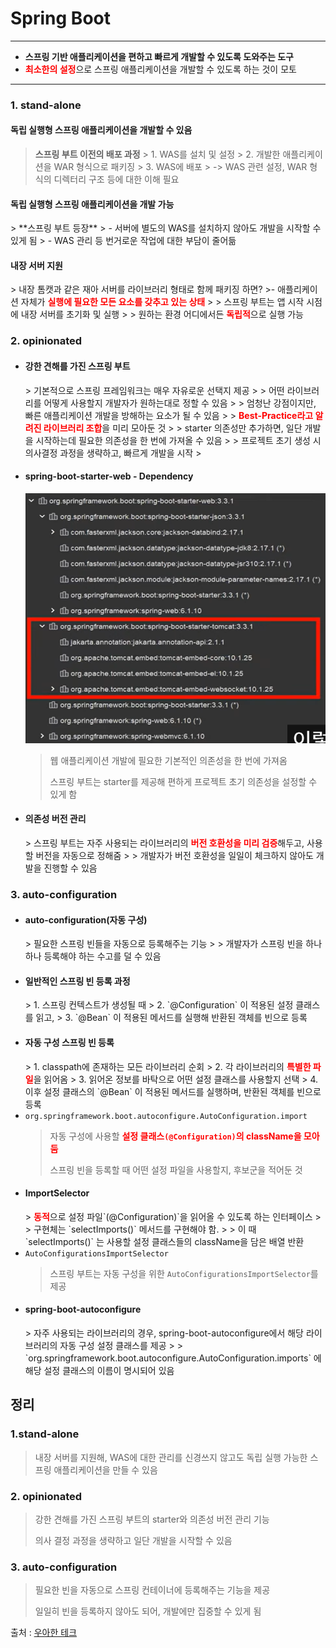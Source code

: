 # **Spring Boot**


---

- **스프링 기반 애플리케이션을 편하고 빠르게 개발할 수 있도록 도와주는 도구**
- <strong style="color:red">최소한의 설정</strong>으로 스프링 애플리케이션을 개발할 수 있도록 하는 것이 모토

---

### 1. **stand-alone**
<h4>독립 실행형 스프링 애플리케이션을 개발할 수 있음</h4>

  > **스프링 부트 이전의 배포 과정**
    > 1. WAS를 설치 및 설정
    > 2. 개발한 애플리케이션을 WAR 형식으로 패키징
    > 3. WAS에 배포
    > 
  > -> WAS 관련 설정, WAR 형식의 디렉터리 구조 등에 대한 이해 필요 

<h4>독립 실행형 스프링 애플리케이션을 개발 가능</h4>
  > **스프링 부트 등장**
  > - 서버에 별도의 WAS를 설치하지 않아도 개발을 시작할 수 있게 됨
  > - WAS 관리 등 번거로운 작업에 대한 부담이 줄어듦
  
<h4>내장 서버 지원</h4>
  > 내장 톰캣과 같은 재아 서버를 라이브러리 형태로 함께 패키징 하면?
  >- 애플리케이션 자체가 <strong style="color: red">실행에 필요한 모든 요소를 갖추고 있는 상태</strong>
  > 
  > 스프링 부트는 앱 시작 시점에 내장 서버를 초기화 및 실행
  > 
  > 원하는 환경 어디에서든 <strong style="color: red">독립적</strong>으로 실행 가능

### 2. **opinionated**
- <h4>강한 견해를 가진 스프링 부트</h4>
    > 기본적으로 스프링 프레임워크는 매우 자유로운 선택지 제공
    >  
    > 어떤 라이브러리를 어떻게 사용할지 개발자가 원하는대로 정할 수 있음
    >
    > 엄청난 강점이지만, 빠른 애플리케이션 개발을 방해하는 요소가 될 수 있음   
    >
    > <strong style="color: red">Best-Practice라고 알려진 라이브러리 조합</strong>을 미리 모아둔 것
    >
    > starter 의존성만 추가하면, 일단 개발을 시작하는데 필요한 의존성을 한 번에 가져올 수 있음
    >
    > 프로젝트 초기 생성 시 의사결정 과정을 생략하고, 빠르게 개발을 시작
    >
- <h4>spring-boot-starter-web - Dependency</h4>

    <img src="../img/spring_boot1.png" width="500" height="400"/>

    > 웹 애플리케이션 개발에 필요한 기본적인 의존성을 한 번에 가져옴
    >
    > 스프링 부트는 starter를 제공해 편하게 프로젝트 초기 의존성을 설정할 수 있게 함
- <h4>의존성 버전 관리</h4>
  > 스프링 부트는 자주 사용되는 라이브러리의 <strong style="color: red">버전 호환성을 미리 검증</strong>해두고, 사용할 버전을 자동으로 정해줌
  >
  > 개발자가 버전 호환성을 일일이 체크하지 않아도 개발을 진행할 수 있음   
### 3. **auto-configuration**
- <h4>auto-configuration(자동 구성)</h4>
    > 필요한 스프링 빈들을 자동으로 등록해주는 기능
    >
    > 개발자가 스프링 빈을 하나하나 등록해야 하는 수고를 덜 수 있음
- <h4>일반적인 스프링 빈 등록 과정</h4>
    > 1. 스프링 컨텍스트가 생성될 때
    > 2. `@Configuration` 이 적용된 설정 클래스를 읽고,
    > 3. `@Bean` 이 적용된 메서드를 실행해 반환된 객체를 빈으로 등록
- <h4>자동 구성 스프링 빈 등록</h4>
    > 1. classpath에 존재하는 모든 라이브러리 순회
    > 2. 각 라이브러리의 <strong style="color: red">특별한 파일</strong>을 읽어옴 
    > 3. 읽어온 정보를 바탁으로 어떤 설정 클래스를 사용할지 선택
    > 4. 이후 설정 클래스의 `@Bean` 이 적용된 메서드를 실행하며, 반환된 객체를 빈으로 등록
- `org.springframework.boot.autoconfigure.AutoConfiguration.import`
    > 자동 구성에 사용할 <strong style="color: red">설정 클래스`(@Configuration)`의 className을 모아둠</strong>
    >
    > 스프링 빈을 등록할 때 어떤 설정 파일을 사용할지, 후보군을 적어둔 것
- <h4>ImportSelector</h4>
    > <strong style="color: red">동적</strong>으로 설정 파일`(@Configuration)`을 읽어올 수 있도록 하는 인터페이스
    >
    > 구현체는 `selectImports()` 메서드를 구현해야 함.
    >
    > 이 때 `selectImports()` 는 사용할 설정 클래스들의 className을 담은 배열 반환
- `AutoConfigurationsImportSelector`
    > 스프링 부트는 자동 구성을 위한 `AutoConfigurationsImportSelector`를 제공
- <h4>spring-boot-autoconfigure</h4>
    > 자주 사용되는 라이브러리의 경우, spring-boot-autoconfigure에서 해당 라이브러리의 자동 구성 설정 클래스를 제공
    >
    > `org.springframework.boot.autoconfigure.AutoConfiguration.imports` 에 해당 설정 클래스의 이름이 명시되어 있음

## **정리**
### 1.stand-alone
> 내장 서버를 지원해, WAS에 대한 관리를 신경쓰지 않고도 독립 실행 가능한 스프링 애플리케이션을 만들 수 있음
>

### 2. opinionated
> 강한 견해를 가진 스프링 부트의 starter와 의존성 버전 관리 기능
> 
> 의사 결정 과정을 생략하고 일단 개발을 시작할 수 있음

### 3. auto-configuration
> 필요한 빈을 자동으로 스프링 컨테이너에 등록해주는 기능을 제공
>
> 일일히 빈을 등록하지 않아도 되어, 개발에만 집중할 수 있게 됨

출처 : [우아한 테크](https://www.youtube.com/watch?v=XRyt-2BOkAI)